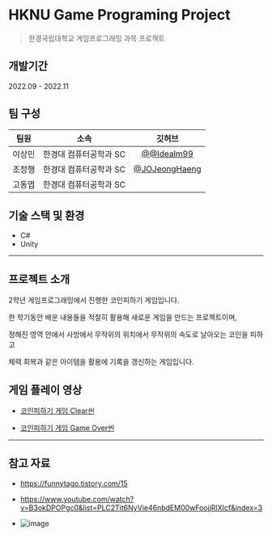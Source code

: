 # HKNU Game Programing Project
> 한경국립대학교 게임프로그래밍 과목 프로잭트


## 개발기간
2022.09 - 2022.11


## 팀 구성
|팀원|소속|깃허브|
|:---:|:---:|:---:|
|이상민|한경대 컴퓨터공학과 SC|[@@Idealm99](https://github.com/Idealm99)|
|조정행|한경대 컴퓨터공학과 SC|[@JOJeongHaeng](https://github.com/JOJeongHaeng)|
|고동엽|한경대 컴퓨터공학과 SC


## 기술 스택 및 환경
- C#
- Unity

---

## 프로젝트 소개

2학년 게임프로그래밍에서 진행한 코인피하기 게임입니다.

한 학기동안 배운 내용들을 적절히 활용해 새로운 게임을 만드는 프로젝트이며,

정해진 영역 안에서 사방에서 무작위의 위치에서 무작위의 속도로 날아오는 코인을 피하고

체력 회복과 같은 아이템을 활용에 기록을 갱신하는 게임입니다.


## 게임 플레이 영상
- [코인피하기 게임 Clear씬](https://youtu.be/fEAKF1kIWwU)


- [코인피하기 게임 Game Over씬](https://youtu.be/MsGF3-LPxvs)

---

## 참고 자료
- https://funnytago.tistory.com/15

- https://www.youtube.com/watch?v=B3okDPOPgc0&list=PLC2Tit6NyVie46nbdEM00wFoojjRlXIcf&index=3

- ![image](https://github.com/user-attachments/assets/533b22dd-a51b-4600-a004-e0764f7fa2e3)
